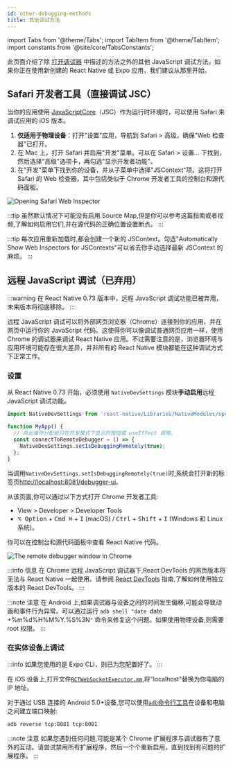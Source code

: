 ```yaml
---
id: other-debugging-methods
title: 其他调试方法
---
```


import Tabs from '@theme/Tabs'; import TabItem from '@theme/TabItem'; import constants from '@site/core/TabsConstants';

此页面介绍了除 [打开调试器](./debugging#opening-the-debugger) 中描述的方法之外的其他 JavaScript 调试方法。如果你正在使用新创建的 React Native 或 Expo 应用，我们建议从那里开始。

## Safari 开发者工具（直接调试 JSC）

当你的应用使用 [JavaScriptCore](https://trac.webkit.org/wiki/JavaScriptCore)（JSC）作为运行时环境时，可以使用 Safari 来调试应用的 iOS 版本。

1. **仅适用于物理设备**：打开"设置"应用，导航到 Safari > 高级，确保"Web 检查器"已打开。
2. 在 Mac 上，打开 Safari 并启用"开发"菜单。可以在 Safari > 设置... 下找到，然后选择"高级"选项卡，再勾选"显示开发者功能"。
3. 在"开发"菜单下找到你的设备，并从子菜单中选择"JSContext"项。这将打开 Safari 的 Web 检查器，其中包括类似于 Chrome 开发者工具的控制台和源代码面板。

![Opening Safari Web Inspector](/docs/assets/debugging-safari-developer-tools.jpg)

:::tip
虽然默认情况下可能没有启用 Source Map,但是你可以参考这篇指南或者视频,了解如何启用它们,并在源代码的正确位置设置断点。
:::

:::tip
每次应用重新加载时,都会创建一个新的 JSContext。勾选"Automatically Show Web Inspectors for JSContexts"可以省去你手动选择最新 JSContext 的麻烦。
:::

## 远程 JavaScript 调试（已弃用）

:::warning
在 React Native 0.73 版本中，远程 JavaScript 调试功能已被弃用，未来版本将彻底移除。
:::

远程 JavaScript 调试可以将外部网页浏览器（Chrome）连接到你的应用，并在网页中运行你的 JavaScript 代码。这使得你可以像调试普通网页应用一样，使用 Chrome 的调试器来调试 React Native 应用。不过需要注意的是，浏览器环境与应用环境可能存在很大差异，并非所有的 React Native 模块都能在这种调试方式下正常工作。

### 设置

从 React Native 0.73 开始，必须使用 `NativeDevSettings` 模块**手动启用**远程 JavaScript 调试功能。

```js
import NativeDevSettings from 'react-native/Libraries/NativeModules/specs/NativeDevSettings';

function MyApp() {
  // 将此操作分配给只在开发模式下显示的按钮或 useEffect 调用。
  const connectToRemoteDebugger = () => {
    NativeDevSettings.setIsDebuggingRemotely(true);
  };
}
```

当调用`NativeDevSettings.setIsDebuggingRemotely(true)`时,系统会打开新的标签页[http://localhost:8081/debugger-ui](http://localhost:8081/debugger-ui)。

从该页面,你可以通过以下方式打开 Chrome 开发者工具:

- View > Developer > Developer Tools
- <kbd>⌥ Option</kbd> + <kbd>Cmd ⌘</kbd> + <kbd>I</kbd> (macOS) / <kbd>Ctrl</kbd> + <kbd>Shift</kbd> + <kbd>I</kbd> (Windows 和 Linux 系统)。

你可以在控制台和源代码面板中查看 React Native 代码。

![The remote debugger window in Chrome](/docs/assets/debugging-chrome-remote-debugger.jpg)

:::info 信息
在 Chrome 远程 JavaScript 调试器下,React DevTools 的网页版本将无法与 React Native 一起使用。请参阅 [React DevTools](./react-devtools) 指南,了解如何使用独立版本的 React DevTools。
:::

:::note 注意
在 Android 上,如果调试器与设备之间的时间发生偏移,可能会导致动画和事件行为异常。可以通过运行 `adb shell "date `date +%m%d%H%M%Y.%S%3N`"` 命令来修复这个问题。如果使用物理设备,则需要 root 权限。
:::

### 在实体设备上调试

:::info
如果您使用的是 Expo CLI，则已为您配置好了。
:::

<Tabs groupId="platform" defaultValue={constants.defaultPlatform} values={constants.platforms} className="pill-tabs">
<TabItem value="ios">

在 iOS 设备上,打开文件[`RCTWebSocketExecutor.mm`](https://github.com/facebook/react-native/blob/master/packages/react-native/React/CoreModules/RCTWebSocketExecutor.mm),将"localhost"替换为你电脑的 IP 地址。

</TabItem>
<TabItem value="android">

对于通过 USB 连接的 Android 5.0+设备,您可以使用[`adb`命令行工具](http://developer.android.com/tools/help/adb.html)在设备和电脑之间建立端口映射:

```sh
adb reverse tcp:8081 tcp:8081
```

</TabItem>
</Tabs>

:::note 注意
如果您遇到任何问题,可能是某个 Chrome 扩展程序与调试器有了意外的互动。请尝试禁用所有扩展程序，然后一个个重新启用，直到找到有问题的扩展程序。
:::

